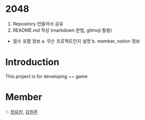 # 2048
1. Repository 만들어서 공유
2. README.md 작성 (markdown 문법, gitmoji 활용) 
 - 필수 포함 정보
  a. 무슨 프로젝트인지 설명
  b. member, notion 정보
# Introduction
This project is for developing ~~ game

# Member
:sparkles: [정유찬](https://button-prawn-437.notion.site/847610f15ae34c5695f846f6e73d1d71), 
[김원준](notionLink)

